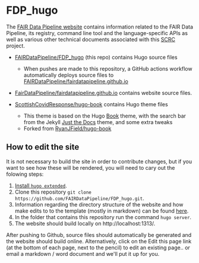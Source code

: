 # FDP_hugo

The [FAIR Data Pipeline website](https://www.fairdatapipeline.org/) contains information related to the FAIR Data Pipeline, its registry, command line tool and the language-specific APIs as well as various other technical documents associated with this [SCRC](https://scottishcovidresponse.github.io) project.

* [FAIRDataPipeline/FDP_hugo](https://github.com/FAIRDataPipeline/FDP_hugo) (this repo) contains Hugo source files 
  * When pushes are made to this repository, a GitHub actions workflow automatically deploys source files to [FAIRDataPipeline/fairdatapipeline.github.io](https://github.com/FAIRDataPipeline/fairdatapipeline.github.io)

* [FairDataPipeline/fairdatapipeline.github.io](https://github.com/FAIRDataPipeline/fairdatapipeline.github.io) contains website source files.

* [ScottishCovidResponse/hugo-book](https://github.com/ScottishCovidResponse/hugo-book) contains Hugo theme files
  * This theme is based on the Hugo [Book](https://github.com/alex-shpak/hugo-book) theme, with the search bar from the Jekyll [Just the Docs](https://github.com/pmarsceill/just-the-docs) theme, and some extra tweaks
  * Forked from [RyanJField/hugo-book](https://github.com/RyanJField/hugo-book)

## How to edit the site

It is not necessary to build the site in order to contribute changes, but if you want to see how these will be rendered, you will need to cary out the folowing steps:

1. [Install `hugo extended`](https://gohugo.io/getting-started/installing/).
2. Clone this repository `git clone https://github.com/FAIRDataPipeline/FDP_hugo.git`.
3. Information regarding the directory structure of the website and how make edits to to the template (mostly in markdown) can be found [here](https://gohugo.io/getting-started).
4. In the folder that contains this repository run the command `hugo server`.
5. The website should build locally on http://localhost:1313/.

After pushing to Github, source files should automatically be generated and the website should build online. Alternatively, click on the Edit this page link (at the bottom of each page, next to the pencil) to edit an existing page.. or email a markdown / word document and we'll put it up for you.

